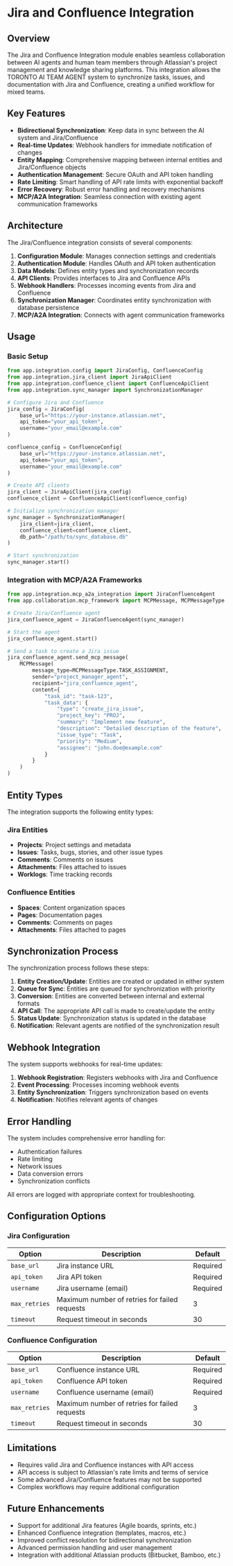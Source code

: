 # Jira and Confluence Integration

## Overview

The Jira and Confluence Integration module enables seamless collaboration between AI agents and human team members through Atlassian's project management and knowledge sharing platforms. This integration allows the TORONTO AI TEAM AGENT system to synchronize tasks, issues, and documentation with Jira and Confluence, creating a unified workflow for mixed teams.

## Key Features

- **Bidirectional Synchronization**: Keep data in sync between the AI system and Jira/Confluence
- **Real-time Updates**: Webhook handlers for immediate notification of changes
- **Entity Mapping**: Comprehensive mapping between internal entities and Jira/Confluence objects
- **Authentication Management**: Secure OAuth and API token handling
- **Rate Limiting**: Smart handling of API rate limits with exponential backoff
- **Error Recovery**: Robust error handling and recovery mechanisms
- **MCP/A2A Integration**: Seamless connection with existing agent communication frameworks

## Architecture

The Jira/Confluence integration consists of several components:

1. **Configuration Module**: Manages connection settings and credentials
2. **Authentication Module**: Handles OAuth and API token authentication
3. **Data Models**: Defines entity types and synchronization records
4. **API Clients**: Provides interfaces to Jira and Confluence APIs
5. **Webhook Handlers**: Processes incoming events from Jira and Confluence
6. **Synchronization Manager**: Coordinates entity synchronization with database persistence
7. **MCP/A2A Integration**: Connects with agent communication frameworks

## Usage

### Basic Setup

```python
from app.integration.config import JiraConfig, ConfluenceConfig
from app.integration.jira_client import JiraApiClient
from app.integration.confluence_client import ConfluenceApiClient
from app.integration.sync_manager import SynchronizationManager

# Configure Jira and Confluence
jira_config = JiraConfig(
    base_url="https://your-instance.atlassian.net",
    api_token="your_api_token",
    username="your_email@example.com"
)

confluence_config = ConfluenceConfig(
    base_url="https://your-instance.atlassian.net",
    api_token="your_api_token",
    username="your_email@example.com"
)

# Create API clients
jira_client = JiraApiClient(jira_config)
confluence_client = ConfluenceApiClient(confluence_config)

# Initialize synchronization manager
sync_manager = SynchronizationManager(
    jira_client=jira_client,
    confluence_client=confluence_client,
    db_path="/path/to/sync_database.db"
)

# Start synchronization
sync_manager.start()
```

### Integration with MCP/A2A Frameworks

```python
from app.integration.mcp_a2a_integration import JiraConfluenceAgent
from app.collaboration.mcp_framework import MCPMessage, MCPMessageType

# Create Jira/Confluence agent
jira_confluence_agent = JiraConfluenceAgent(sync_manager)

# Start the agent
jira_confluence_agent.start()

# Send a task to create a Jira issue
jira_confluence_agent.send_mcp_message(
    MCPMessage(
        message_type=MCPMessageType.TASK_ASSIGNMENT,
        sender="project_manager_agent",
        recipient="jira_confluence_agent",
        content={
            "task_id": "task-123",
            "task_data": {
                "type": "create_jira_issue",
                "project_key": "PROJ",
                "summary": "Implement new feature",
                "description": "Detailed description of the feature",
                "issue_type": "Task",
                "priority": "Medium",
                "assignee": "john.doe@example.com"
            }
        }
    )
)
```

## Entity Types

The integration supports the following entity types:

### Jira Entities

- **Projects**: Project settings and metadata
- **Issues**: Tasks, bugs, stories, and other issue types
- **Comments**: Comments on issues
- **Attachments**: Files attached to issues
- **Worklogs**: Time tracking records

### Confluence Entities

- **Spaces**: Content organization spaces
- **Pages**: Documentation pages
- **Comments**: Comments on pages
- **Attachments**: Files attached to pages

## Synchronization Process

The synchronization process follows these steps:

1. **Entity Creation/Update**: Entities are created or updated in either system
2. **Queue for Sync**: Entities are queued for synchronization with priority
3. **Conversion**: Entities are converted between internal and external formats
4. **API Call**: The appropriate API call is made to create/update the entity
5. **Status Update**: Synchronization status is updated in the database
6. **Notification**: Relevant agents are notified of the synchronization result

## Webhook Integration

The system supports webhooks for real-time updates:

1. **Webhook Registration**: Registers webhooks with Jira and Confluence
2. **Event Processing**: Processes incoming webhook events
3. **Entity Synchronization**: Triggers synchronization based on events
4. **Notification**: Notifies relevant agents of changes

## Error Handling

The system includes comprehensive error handling for:

- Authentication failures
- Rate limiting
- Network issues
- Data conversion errors
- Synchronization conflicts

All errors are logged with appropriate context for troubleshooting.

## Configuration Options

### Jira Configuration

| Option | Description | Default |
|--------|-------------|---------|
| `base_url` | Jira instance URL | Required |
| `api_token` | Jira API token | Required |
| `username` | Jira username (email) | Required |
| `max_retries` | Maximum number of retries for failed requests | 3 |
| `timeout` | Request timeout in seconds | 30 |

### Confluence Configuration

| Option | Description | Default |
|--------|-------------|---------|
| `base_url` | Confluence instance URL | Required |
| `api_token` | Confluence API token | Required |
| `username` | Confluence username (email) | Required |
| `max_retries` | Maximum number of retries for failed requests | 3 |
| `timeout` | Request timeout in seconds | 30 |

## Limitations

- Requires valid Jira and Confluence instances with API access
- API access is subject to Atlassian's rate limits and terms of service
- Some advanced Jira/Confluence features may not be supported
- Complex workflows may require additional configuration

## Future Enhancements

- Support for additional Jira features (Agile boards, sprints, etc.)
- Enhanced Confluence integration (templates, macros, etc.)
- Improved conflict resolution for bidirectional synchronization
- Advanced permission handling and user management
- Integration with additional Atlassian products (Bitbucket, Bamboo, etc.)
